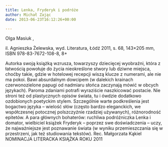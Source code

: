```yaml
---
title: Lenka, Fryderyk i podróże
author: Michał Zając
date: 2013-06-23T16:12:26+00:00

---
```

Olga Masiuk ,

il. Agnieszka Żelewska, wyd. Literatura, Łódź 2011, s. 68, 143&#215;205 mm, ISBN 978-83-7672-108-8, 8+


  Autorka swoją książką wzrusza, towarzyszy dziecięcej wyobraźni, która z łatwością powołuje do życia nieokreślone stwory lub dziwne miejsca, choćby takie, gdzie w hotelowej recepcji wiszą klucze z numerami, ale nie ma pokoi. Bawi absurdalnym dowcipem (w dalekich krainach czerwonozielone papugi od nadmiaru słońca zaczynają mówić w obcych językach). Paroma zdaniami potrafi wyraziście naszkicować postacie. Nie stroni też od plastycznych opisów świata, tu i ówdzie dodatkowo ozdobionych poetyckim stylem. Szczególnie warte podkreślenia jest bogactwo języka – wielość słów (często bardzo eleganckich, we współczesnej potocznej polszczyźnie rzadziej używanych), różnorodność epitetów. A para głównych bohaterów: ruchliwa podróżniczka Lenka i domator, wielbiciel książek Fryderyk – poprzez swe doświadczenia – uczy, że najważniejsze jest poznawanie świata (w wyniku przemieszczania się w przestrzeni, jak też studiowania tekstów). Rec. Małgorzata Kąkiel
NOMINACJA LITERACKA KSIĄŻKA ROKU 2011
